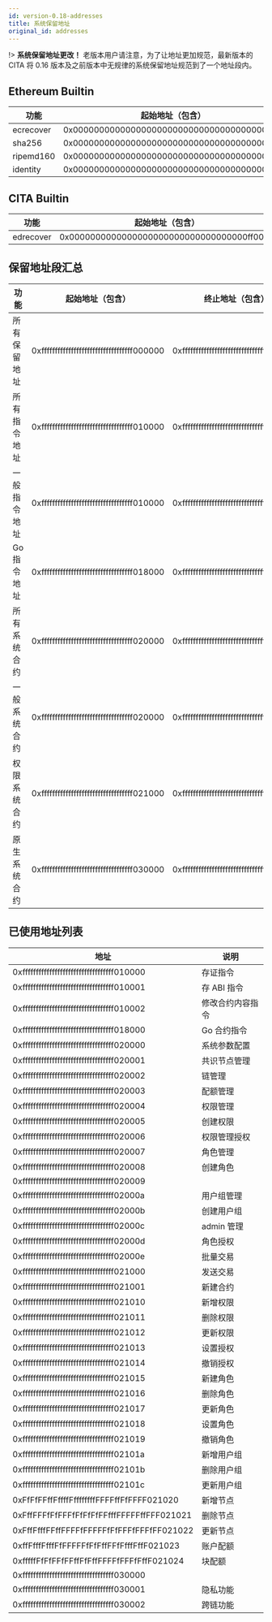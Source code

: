 ```yaml
---
id: version-0.18-addresses
title: 系统保留地址
original_id: addresses
---
```

!> **系统保留地址更改！** 老版本用户请注意，为了让地址更加规范，最新版本的 CITA 将 0.16 版本及之前版本中无规律的系统保留地址规范到了一个地址段内。

## Ethereum Builtin

| 功能        | 起始地址（包含）                                   |
| --------- | ------------------------------------------ |
| ecrecover | 0x0000000000000000000000000000000000000001 |
| sha256    | 0x0000000000000000000000000000000000000002 |
| ripemd160 | 0x0000000000000000000000000000000000000003 |
| identity  | 0x0000000000000000000000000000000000000004 |

## CITA Builtin

| 功能        | 起始地址（包含）                                   |
| --------- | ------------------------------------------ |
| edrecover | 0x0000000000000000000000000000000000ff0001 |

## 保留地址段汇总

| 功能      | 起始地址（包含）                                   | 终止地址（包含）                                   |
| ------- | ------------------------------------------ | ------------------------------------------ |
| 所有保留地址  | 0xffffffffffffffffffffffffffffffffff000000 | 0xffffffffffffffffffffffffffffffffffffffff |
| 所有指令地址  | 0xffffffffffffffffffffffffffffffffff010000 | 0xffffffffffffffffffffffffffffffffff01ffff |
| 一般指令地址  | 0xffffffffffffffffffffffffffffffffff010000 | 0xffffffffffffffffffffffffffffffffff0100ff |
| Go 指令地址 | 0xffffffffffffffffffffffffffffffffff018000 | 0xffffffffffffffffffffffffffffffffff018fff |
| 所有系统合约  | 0xffffffffffffffffffffffffffffffffff020000 | 0xffffffffffffffffffffffffffffffffff02ffff |
| 一般系统合约  | 0xffffffffffffffffffffffffffffffffff020000 | 0xffffffffffffffffffffffffffffffffff0200ff |
| 权限系统合约  | 0xffffffffffffffffffffffffffffffffff021000 | 0xffffffffffffffffffffffffffffffffff0210ff |
| 原生系统合约  | 0xffffffffffffffffffffffffffffffffff030000 | 0xffffffffffffffffffffffffffffffffff03ffff |

## 已使用地址列表

| 地址                                         | 说明       |
| ------------------------------------------ | -------- |
| 0xffffffffffffffffffffffffffffffffff010000 | 存证指令     |
| 0xffffffffffffffffffffffffffffffffff010001 | 存 ABI 指令 |
| 0xffffffffffffffffffffffffffffffffff010002 | 修改合约内容指令 |
| 0xffffffffffffffffffffffffffffffffff018000 | Go 合约指令  |
| 0xffffffffffffffffffffffffffffffffff020000 | 系统参数配置   |
| 0xffffffffffffffffffffffffffffffffff020001 | 共识节点管理   |
| 0xffffffffffffffffffffffffffffffffff020002 | 链管理      |
| 0xffffffffffffffffffffffffffffffffff020003 | 配额管理     |
| 0xffffffffffffffffffffffffffffffffff020004 | 权限管理     |
| 0xffffffffffffffffffffffffffffffffff020005 | 创建权限     |
| 0xffffffffffffffffffffffffffffffffff020006 | 权限管理授权   |
| 0xffffffffffffffffffffffffffffffffff020007 | 角色管理     |
| 0xffffffffffffffffffffffffffffffffff020008 | 创建角色     |
| 0xffffffffffffffffffffffffffffffffff020009 |          |
| 0xffffffffffffffffffffffffffffffffff02000a | 用户组管理    |
| 0xffffffffffffffffffffffffffffffffff02000b | 创建用户组    |
| 0xffffffffffffffffffffffffffffffffff02000c | admin 管理 |
| 0xffffffffffffffffffffffffffffffffff02000d | 角色授权     |
| 0xffffffffffffffffffffffffffffffffff02000e | 批量交易     |
| 0xffffffffffffffffffffffffffffffffff021000 | 发送交易     |
| 0xffffffffffffffffffffffffffffffffff021001 | 新建合约     |
| 0xffffffffffffffffffffffffffffffffff021010 | 新增权限     |
| 0xffffffffffffffffffffffffffffffffff021011 | 删除权限     |
| 0xffffffffffffffffffffffffffffffffff021012 | 更新权限     |
| 0xffffffffffffffffffffffffffffffffff021013 | 设置授权     |
| 0xffffffffffffffffffffffffffffffffff021014 | 撤销授权     |
| 0xffffffffffffffffffffffffffffffffff021015 | 新建角色     |
| 0xffffffffffffffffffffffffffffffffff021016 | 删除角色     |
| 0xffffffffffffffffffffffffffffffffff021017 | 更新角色     |
| 0xffffffffffffffffffffffffffffffffff021018 | 设置角色     |
| 0xffffffffffffffffffffffffffffffffff021019 | 撤销角色     |
| 0xffffffffffffffffffffffffffffffffff02101a | 新增用户组    |
| 0xffffffffffffffffffffffffffffffffff02101b | 删除用户组    |
| 0xffffffffffffffffffffffffffffffffff02101c | 更新用户组    |
| 0xFfFfFFffFffffFffffffffFFFFffFfFFFF021020 | 新增节点     |
| 0xFffFFFfFfFFFfFfFfFfFFfffFFFFFffFFF021021 | 删除节点     |
| 0xFffFfffFFffFFFFfFFFFFfFfFFFfFFFfFF021022 | 更新节点     |
| 0xffFfffFfffFfFFFFFfFfFffFFfFfffFffF021023 | 账户配额     |
| 0xfffffFfFfFFfFFffFfFffFFFFfFFFfFffF021024 | 块配额      |
| 0xffffffffffffffffffffffffffffffffff030000 |          |
| 0xffffffffffffffffffffffffffffffffff030001 | 隐私功能     |
| 0xffffffffffffffffffffffffffffffffff030002 | 跨链功能     |